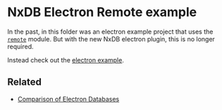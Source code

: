 # NxDB Electron Remote example

In the past, in this folder was an electron example project that uses the [`remote`](https://github.com/electron/remote) module.
But with the new NxDB electron plugin, this is no longer required.

Instead check out the [electron example](../electron/).


## Related

- [Comparison of Electron Databases](https://nxpkg.github.io/electron-database.html)
